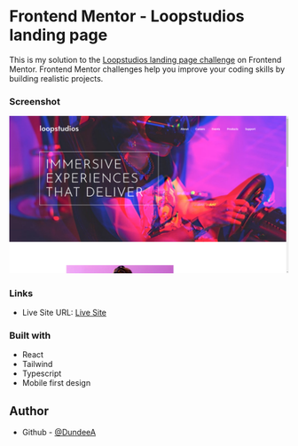 # Frontend Mentor - Loopstudios landing page

This is my solution to the [Loopstudios landing page challenge](https://www.frontendmentor.io/) on Frontend Mentor. Frontend Mentor challenges help you improve your coding skills by building realistic projects.

### Screenshot

![](./desktop.png)

### Links

- Live Site URL: [Live Site]()

### Built with

- React
- Tailwind
- Typescript
- Mobile first design

## Author

- Github - [@DundeeA](https://github.com/DundeeA)
